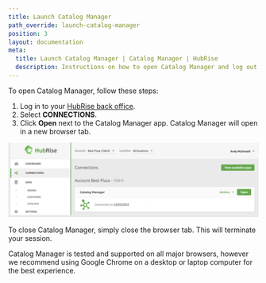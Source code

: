 ```yaml
---
title: Launch Catalog Manager
path_override: launch-catalog-manager
position: 3
layout: documentation
meta:
  title: Launch Catalog Manager | Catalog Manager | HubRise
  description: Instructions on how to open Catalog Manager and log out from it. Synchronise catalogs between your EPOS and your other apps.
---
```


To open Catalog Manager, follow these steps:

1. Log in to your [HubRise back office](https://manager.hubrise.com).
1. Select **CONNECTIONS**.
1. Click **Open** next to the Catalog Manager app. Catalog Manager will open in a new browser tab.

![Catalog Manager Connections](./images/008-2x-connections.png)

To close Catalog Manager, simply close the browser tab. This will terminate your session.

Catalog Manager is tested and supported on all major browsers, however we recommend using Google Chrome on a desktop or laptop computer for the best experience.
